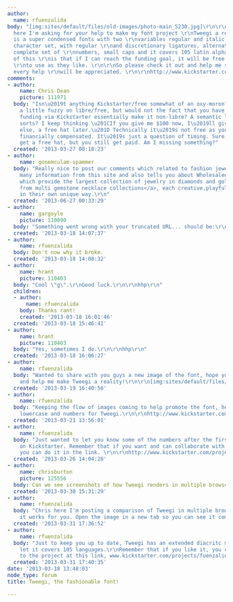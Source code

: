 ```yaml
---
author:
  name: rfuenzalida
body: "[img:sites/default/files/old-images/photo-main_5230.jpg]\r\n\r\nHello guys,
  here I'm asking for your help to make my font project \r\nTweegi a reality. Tweegi
  is a super condensed fonts with two \r\nvariables regular and italic, it has a 600+
  character set, with regular \r\nand discretionary ligatures, alternate characters,
  complete set of \r\nnumbers, small caps and it covers 105 latin alphabets. The best
  of this \r\nis that if I can reach the funding goal, it will be free for everyone
  \r\nto use as they like. \r\n\r\nSo please check it out and help me spread the word,
  every help \r\nwill be appreciated. \r\n\r\nhttp://www.kickstarter.com/projects/...shionable-font"
comments:
- author:
    name: Chris Dean
    picture: 111971
  body: "Isn\u2019t anything Kickstarter/free somewhat of an oxy-moron? I\u2019m still
    a little fuzzy on libre/free, but would not the fact that you have received external
    funding via Kickstarter essentially make it non-libre? A semantic loophole of
    sorts? I keep thinking \u201CIf you give me $100 now, I\u2019ll give you, or someone
    else, a free hat later.\u201D Technically it\u2019s not free as you are being
    financially compensated. It\u2019s just a question of timing. Sure, someone might
    get a free hat, but you still get paid. Am I missing something?"
  created: '2013-03-27 08:18:23'
- author:
    name: gonemculam-spammer
  body: "Really nice to post our comments which related to fashion jewelry. I get
    many information from this site and also tells you about Wholesalediamonds.com
    which provide the largest collection of jewelry in diamonds and gold. <a href=\"http://www.wholesalediamonds.com/\">Choose
    from multi gemstone necklace collections</a>, each creative,playful and special
    in their own unique way.\r\n"
  created: '2013-06-27 00:33:29'
- author:
    name: gargoyle
    picture: 110090
  body: "Something went wrong with your truncated URL... should be:\r\nhttp://www.kickstarter.com/projects/fuenzalida/tweegi-the-fashionable-font"
  created: '2013-03-18 14:07:37'
- author:
    name: rfuenzalida
  body: Don't now why it broke.
  created: '2013-03-18 14:08:32'
- author:
    name: hrant
    picture: 110403
  body: "Cool \"g\".\r\nGood luck.\r\n\r\nhhp\r\n"
  children:
  - author:
      name: rfuenzalida
    body: Thanks rant!
    created: '2013-03-18 16:01:46'
  created: '2013-03-18 15:46:41'
- author:
    name: hrant
    picture: 110403
  body: "Yes, sometimes I do.\r\n\r\nhhp\r\n"
  created: '2013-03-18 16:06:27'
- author:
    name: rfuenzalida
  body: "Wanted to share with you guys a new image of the font, hope you enjoy it
    and help me make Tweegi a reality!\r\n\r\n[img:sites/default/files/old-images/tweegi_sheet_4879.jpg]"
  created: '2013-03-19 16:40:58'
- author:
    name: rfuenzalida
  body: "Keeping the flow of images coming to help promote the font, here comes the
    lowercase and numbers for Tweegi.\r\n\r\nhttp://www.kickstarter.com/projects/fuenzalida/tweegi-the-fashionable-font\r\n\r\n[img:sites/default/files/old-images/minusculas_4770.jpg]\r\n[img:sites/default/files/old-images/numeros_5941.jpg]"
  created: '2013-03-21 13:56:01'
- author:
    name: rfuenzalida
  body: "Just wanted to let you know some of the numbers after the first week of Tweegi
    on Kickstarter. Remember that if you want and can collaborate with the project
    you can do it in the link. \r\n\r\nhttp://www.kickstarter.com/projects/fuenzalida/tweegi-the-fashionable-font\r\n\r\n[img:sites/default/files/old-images/tweegi_stats_6118.jpg]"
  created: '2013-03-26 14:04:28'
- author:
    name: chrisburton
    picture: 125556
  body: Can we see screenshots of how Tweegi renders in multiple browsers?
  created: '2013-03-30 15:31:29'
- author:
    name: rfuenzalida
  body: "Chris here I'm posting a comparison of Tweegi in multiple browsers. Hope
    it works for you. Open the image in a new tab so you can see it complete.\r\n\r\n[img:sites/default/files/old-images/tweegi_browsers_6422.jpg]"
  created: '2013-03-31 17:36:52'
- author:
    name: rfuenzalida
  body: "Just to keep you up to date, Tweegi has an extended diacritc marks set, that
    let it covers 105 languages.\r\nRemember that if you like it, you can pledged
    to the project at this link, www.kickstarter.com/projects/fuenzalida/tweegi-the-fashionable-font.\r\n\r\n[img:sites/default/files/old-images/tweegi_accents_3793.jpg]"
  created: '2013-03-31 17:40:35'
date: '2013-03-18 13:48:03'
node_type: forum
title: Tweegi, the fashionable font!

---
```


